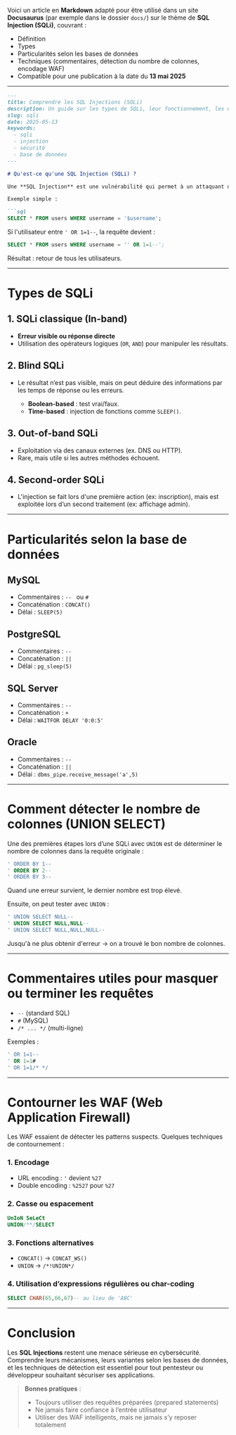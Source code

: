 Voici un article en **Markdown** adapté pour être utilisé dans un site **Docusaurus** (par exemple dans le dossier `docs/`) sur le thème de **SQL Injection (SQLi)**, couvrant :

* Définition
* Types
* Particularités selon les bases de données
* Techniques (commentaires, détection du nombre de colonnes, encodage WAF)
* Compatible pour une publication à la date du **13 mai 2025**

---

````markdown
---
title: Comprendre les SQL Injections (SQLi)
description: Un guide sur les types de SQLi, leur fonctionnement, les différences entre les bases de données, et les techniques de contournement.
slug: sqli
date: 2025-05-13
keywords:
  - sqli
  - injection
  - sécurité
  - base de données
---

# Qu'est-ce qu'une SQL Injection (SQLi) ?

Une **SQL Injection** est une vulnérabilité qui permet à un attaquant d'injecter des requêtes SQL arbitraires dans l'application. Cela peut lui permettre d'accéder à des données sensibles, de modifier ou de supprimer des enregistrements, voire d'exécuter des commandes sur le serveur dans certains cas.

Exemple simple :

```sql
SELECT * FROM users WHERE username = '$username';
````

Si l'utilisateur entre `' OR 1=1--`, la requête devient :

```sql
SELECT * FROM users WHERE username = '' OR 1=1--';
```

Résultat : retour de tous les utilisateurs.

---

# Types de SQLi

## 1. **SQLi classique (In-band)**

* **Erreur visible ou réponse directe**
* Utilisation des opérateurs logiques (`OR`, `AND`) pour manipuler les résultats.

## 2. **Blind SQLi**

* Le résultat n’est pas visible, mais on peut déduire des informations par les temps de réponse ou les erreurs.

  * **Boolean-based** : test vrai/faux.
  * **Time-based** : injection de fonctions comme `SLEEP()`.

## 3. **Out-of-band SQLi**

* Exploitation via des canaux externes (ex. DNS ou HTTP).
* Rare, mais utile si les autres méthodes échouent.

## 4. **Second-order SQLi**

* L'injection se fait lors d'une première action (ex: inscription), mais est exploitée lors d’un second traitement (ex: affichage admin).

---

# Particularités selon la base de données

## MySQL

* Commentaires : `-- ` ou `#`
* Concaténation : `CONCAT()`
* Délai : `SLEEP(5)`

## PostgreSQL

* Commentaires : `-- `
* Concaténation : `||`
* Délai : `pg_sleep(5)`

## SQL Server

* Commentaires : `-- `
* Concaténation : `+`
* Délai : `WAITFOR DELAY '0:0:5'`

## Oracle

* Commentaires : `-- `
* Concaténation : `||`
* Délai : `dbms_pipe.receive_message('a',5)`

---

# Comment détecter le nombre de colonnes (UNION SELECT)

Une des premières étapes lors d’une SQLi avec `UNION` est de déterminer le nombre de colonnes dans la requête originale :

```sql
' ORDER BY 1-- 
' ORDER BY 2-- 
' ORDER BY 3-- 
```

Quand une erreur survient, le dernier nombre est trop élevé.

Ensuite, on peut tester avec `UNION` :

```sql
' UNION SELECT NULL-- 
' UNION SELECT NULL,NULL-- 
' UNION SELECT NULL,NULL,NULL-- 
```

Jusqu'à ne plus obtenir d'erreur → on a trouvé le bon nombre de colonnes.

---

# Commentaires utiles pour masquer ou terminer les requêtes

* `--` (standard SQL)
* `#` (MySQL)
* `/* ... */` (multi-ligne)

Exemples :

```sql
' OR 1=1-- 
' OR 1=1# 
' OR 1=1/* */
```

---

# Contourner les WAF (Web Application Firewall)

Les WAF essaient de détecter les patterns suspects. Quelques techniques de contournement :

### 1. **Encodage**

* URL encoding : `'` devient `%27`
* Double encoding : `%2527` pour `%27`

### 2. **Casse ou espacement**

```sql
UnIoN SeLeCt
UNION/**/SELECT
```

### 3. **Fonctions alternatives**

* `CONCAT()` → `CONCAT_WS()`
* `UNION` → `/*!UNION*/`

### 4. **Utilisation d’expressions régulières ou char-coding**

```sql
SELECT CHAR(65,66,67)-- au lieu de 'ABC'
```

---

# Conclusion

Les **SQL Injections** restent une menace sérieuse en cybersécurité. Comprendre leurs mécanismes, leurs variantes selon les bases de données, et les techniques de détection est essentiel pour tout pentesteur ou développeur souhaitant sécuriser ses applications.

> **Bonnes pratiques** :
>
> * Toujours utiliser des requêtes préparées (prepared statements)
> * Ne jamais faire confiance à l’entrée utilisateur
> * Utiliser des WAF intelligents, mais ne jamais s’y reposer totalement

